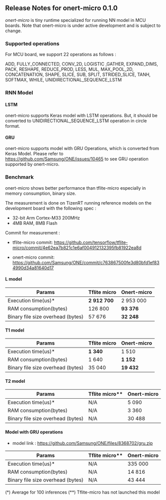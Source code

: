 ## Release Notes for onert-micro 0.1.0

_onert-micro_ is tiny runtime specialized for running NN model in MCU boards. Note that onert-micro is under active development and is subject to change.

### Supported operations

For MCU board, we support 22 operations as follows : 

   ADD, FULLY_CONNECTED, CONV_2D, LOGISTIC ,GATHER, EXPAND_DIMS, PACK, RESHAPE, REDUCE_PROD, LESS, MUL, MAX_POOL_2D, CONCATENATION, SHAPE, SLICE, SUB, SPLIT, STRIDED_SLICE, TANH, SOFTMAX, WHILE, UNIDIRECTIONAL_SEQUENCE_LSTM  

### RNN Model

#### LSTM

onert-micro supports Keras model with LSTM operations. But, it should be converted to UNIDIRECTIONAL_SEQUENCE_LSTM operation in circle format.

#### GRU 

onert-micro supports model with GRU Operations, which is converted from Keras Model. Please refer to https://github.com/Samsung/ONE/issues/10465 to see GRU operation supported by onert-micro. 

### Benchmark

onert-micro shows better performance than tflite-micro especially in memory consumption, binary size.

The measurement is done on TizenRT running reference models on the development board with the following spec : 

- 32-bit Arm Cortex-M33 200MHz
- 4MB RAM, 8MB Flash

Commit for measurement : 
- tflite-micro commit: https://github.com/tensorflow/tflite-micro/commit/4e62ea7b821c1e6af004912132395fb81922ea8d

- onert-micro commit: https://github.com/Samsung/ONE/commit/c763867500fe3d80bfd1ef834990d34a81640d17
#### L model

| Params                            | Tflite micro    | Onert-micro |
|-----------------------------------|---------------|-------------|
| Execution time(us)*               | **2 912 700** | 2 953 000   |
| RAM consumption(bytes)            | 126 800       | **93 376**  |
| Binary file size overhead (bytes) | 57 676        | **32 248**  |


#### T1 model

Params | Tflite micro | Onert-micro |
--- | --- | --- 
Execution time(us)* | **1 340** | 1 510 | 
RAM consumption(bytes) | 1 640 | **1 152** |
Binary file size overhead (bytes) | 35 040 | **19 432** |

#### T2 model

Params | Tflite micro** | Onert-micro |
--- | --- | --- 
Execution time(us)* | N/A | 5 090 | 
RAM consumption(bytes) | N/A | 3 360 |
Binary file size overhead (bytes) | N/A | 30 488 |

#### Model with GRU operations

- model link : https://github.com/Samsung/ONE/files/8368702/gru.zip

Params | Tflite micro** | Onert-micro |
--- | --- | --- 
Execution time(us)* | N/A | 335 000 | 
RAM consumption(bytes) | N/A | 14 816 |
Binary file size overhead (bytes) | N/A | 43 444 |


(*) Average for 100 inferences
(**) Tflite-micro has not launched this model

